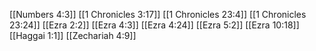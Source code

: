 [[Numbers 4:3]]
[[1 Chronicles 3:17]]
[[1 Chronicles 23:4]]
[[1 Chronicles 23:24]]
[[Ezra 2:2]]
[[Ezra 4:3]]
[[Ezra 4:24]]
[[Ezra 5:2]]
[[Ezra 10:18]]
[[Haggai 1:1]]
[[Zechariah 4:9]]
